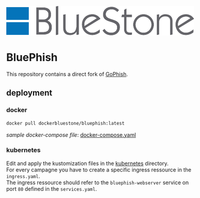 ![BlueStone Logo](docs/images/BlueStone_logo.png)
# BluePhish
This repository contains a direct fork of [GoPhish](https://github.com/gophish/gophish).

## deployment

### docker
```bash
docker pull dockerbluestone/bluephish:latest
```

*sample docker-compose file*: [docker-compose.yaml](deployment/docker/docker-compose.yaml)

### kubernetes
Edit and apply the kustomization files in the [kubernetes](deployment/kubernetes) directory.  
For every campagne you have to create a specific ingress ressource in the `ingress.yaml`.  
The ingress ressource should refer to the `bluephish-webserver` service on port `80` defined in the `services.yaml`.